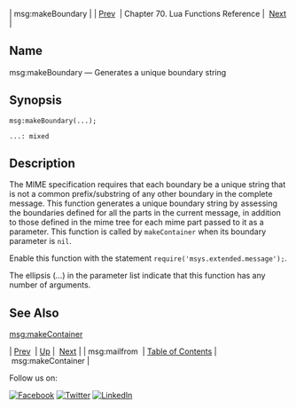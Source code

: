 | msg:makeBoundary |
| [Prev](lua.ref.msg_mailfrom.php)  | Chapter 70. Lua Functions Reference |  [Next](lua.ref.msg_makeContainer.php) |

<a name="lua.ref.msg_makeBoundary"></a>
## Name

msg:makeBoundary — Generates a unique boundary string

<a name="idp16841568"></a>
## Synopsis

`msg:makeBoundary(...);`

`...: mixed`<a name="idp16844528"></a>
## Description

The MIME specification requires that each boundary be a unique string that is not a common prefix/substring of any other boundary in the complete message. This function generates a unique boundary string by assessing the boundaries defined for all the parts in the current message, in addition to those defined in the mime tree for each mime part passed to it as a parameter. This function is called by `makeContainer` when its boundary parameter is `nil`.

Enable this function with the statement `require('msys.extended.message');`.

The ellipsis (...) in the parameter list indicate that this function has any number of arguments.

<a name="idp16849216"></a>
## See Also

[msg:makeContainer](lua.ref.msg_makeContainer.php "msg:makeContainer")

| [Prev](lua.ref.msg_mailfrom.php)  | [Up](lua.function.details.php) |  [Next](lua.ref.msg_makeContainer.php) |
| msg:mailfrom  | [Table of Contents](index.php) |  msg:makeContainer |

Follow us on:

[![Facebook](https://support.messagesystems.com/images/icon-facebook.png)](http://www.facebook.com/messagesystems) [![Twitter](https://support.messagesystems.com/images/icon-twitter.png)](http://twitter.com/#!/MessageSystems) [![LinkedIn](https://support.messagesystems.com/images/icon-linkedin.png)](http://www.linkedin.com/company/message-systems)